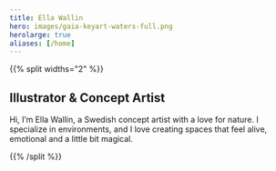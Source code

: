 ```yaml
---
title: Ella Wallin
hero: images/gaia-keyart-waters-full.png
herolarge: true
aliases: [/home]
---
```


{{% split widths="2" %}}

## Illustrator & Concept Artist

Hi, I’m Ella Wallin, a Swedish concept artist with a love for nature. I specialize in environments, and I love creating spaces that feel alive, emotional and a little bit magical.

{{% /split %}}
